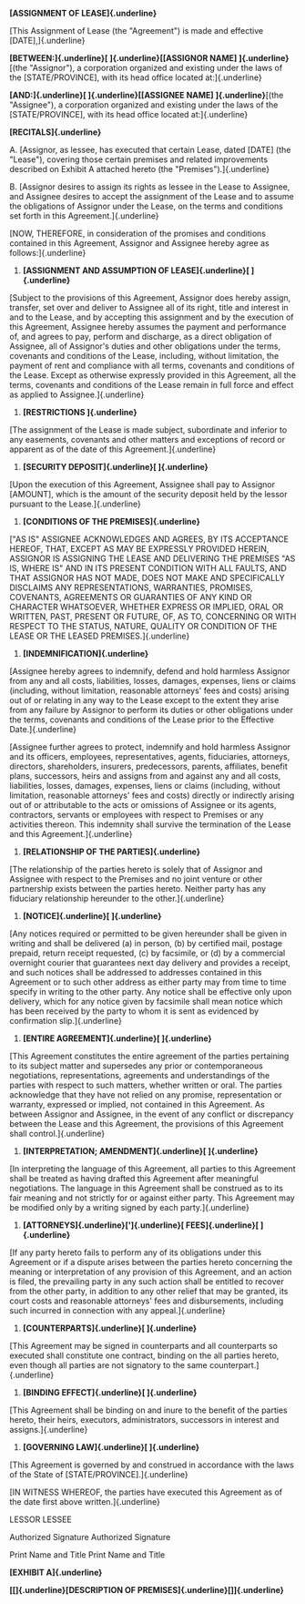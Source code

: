 **[ASSIGNMENT OF LEASE]{.underline}**

[This Assignment of Lease (the "Agreement") is made and effective
\[DATE\],]{.underline}

**[BETWEEN:]{.underline}[ ]{.underline}[\[ASSIGNOR NAME\]
]{.underline}**[(the \"Assignor\"), a corporation organized and existing
under the laws of the \[STATE/PROVINCE\], with its head office located
at:]{.underline}

**[AND:]{.underline}[ ]{.underline}[\[ASSIGNEE NAME\]
]{.underline}**[(the \"Assignee\"), a corporation organized and existing
under the laws of the \[STATE/PROVINCE\], with its head office located
at:]{.underline}

**[RECITALS]{.underline}**

A.  [Assignor, as lessee, has executed that certain Lease, dated
    \[DATE\] (the "Lease"), covering those certain premises and related
    improvements described on Exhibit A attached hereto (the
    "Premises").]{.underline}

B.  [Assignor desires to assign its rights as lessee in the Lease to
    Assignee, and Assignee desires to accept the assignment of the Lease
    and to assume the obligations of Assignor under the Lease, on the
    terms and conditions set forth in this Agreement.]{.underline}

[NOW, THEREFORE, in consideration of the promises and conditions
contained in this Agreement, Assignor and Assignee hereby agree as
follows:]{.underline}

1.  **[ASSIGNMENT AND ASSUMPTION OF LEASE]{.underline}[ ]{.underline}**

[Subject to the provisions of this Agreement, Assignor does hereby
assign, transfer, set over and deliver to Assignee all of its right,
title and interest in and to the Lease, and by accepting this assignment
and by the execution of this Agreement, Assignee hereby assumes the
payment and performance of, and agrees to pay, perform and discharge, as
a direct obligation of Assignee, all of Assignor's duties and other
obligations under the terms, covenants and conditions of the Lease,
including, without limitation, the payment of rent and compliance with
all terms, covenants and conditions of the Lease. Except as otherwise
expressly provided in this Agreement, all the terms, covenants and
conditions of the Lease remain in full force and effect as applied to
Assignee.]{.underline}

1.  **[RESTRICTIONS ]{.underline}**

[The assignment of the Lease is made subject, subordinate and inferior
to any easements, covenants and other matters and exceptions of record
or apparent as of the date of this Agreement.]{.underline}

1.  **[SECURITY DEPOSIT]{.underline}[ ]{.underline}**

[Upon the execution of this Agreement, Assignee shall pay to Assignor
\[AMOUNT\], which is the amount of the security deposit held by the
lessor pursuant to the Lease.]{.underline}

1.  **[CONDITIONS OF THE PREMISES]{.underline}**

["AS IS" ASSIGNEE ACKNOWLEDGES AND AGREES, BY ITS ACCEPTANCE HEREOF,
THAT, EXCEPT AS MAY BE EXPRESSLY PROVIDED HEREIN, ASSIGNOR IS ASSIGNING
THE LEASE AND DELIVERING THE PREMISES "AS IS, WHERE IS" AND IN ITS
PRESENT CONDITION WITH ALL FAULTS, AND THAT ASSIGNOR HAS NOT MADE, DOES
NOT MAKE AND SPECIFICALLY DISCLAIMS ANY REPRESENTATIONS, WARRANTIES,
PROMISES, COVENANTS, AGREEMENTS OR GUARANTIES OF ANY KIND OR CHARACTER
WHATSOEVER, WHETHER EXPRESS OR IMPLIED, ORAL OR WRITTEN, PAST, PRESENT
OR FUTURE, OF, AS TO, CONCERNING OR WITH RESPECT TO THE STATUS, NATURE,
QUALITY OR CONDITION OF THE LEASE OR THE LEASED PREMISES.]{.underline}

1.  **[INDEMNIFICATION]{.underline}**

[Assignee hereby agrees to indemnify, defend and hold harmless Assignor
from any and all costs, liabilities, losses, damages, expenses, liens or
claims (including, without limitation, reasonable attorneys' fees and
costs) arising out of or relating in any way to the Lease except to the
extent they arise from any failure by Assignor to perform its duties or
other obligations under the terms, covenants and conditions of the Lease
prior to the Effective Date.]{.underline}

[Assignee further agrees to protect, indemnify and hold harmless
Assignor and its officers, employees, representatives, agents,
fiduciaries, attorneys, directors, shareholders, insurers, predecessors,
parents, affiliates, benefit plans, successors, heirs and assigns from
and against any and all costs, liabilities, losses, damages, expenses,
liens or claims (including, without limitation, reasonable attorneys'
fees and costs) directly or indirectly arising out of or attributable to
the acts or omissions of Assignee or its agents, contractors, servants
or employees with respect to Premises or any activities thereon. This
indemnity shall survive the termination of the Lease and this
Agreement.]{.underline}

1.  **[RELATIONSHIP OF THE PARTIES]{.underline}**

[The relationship of the parties hereto is solely that of Assignor and
Assignee with respect to the Premises and no joint venture or other
partnership exists between the parties hereto. Neither party has any
fiduciary relationship hereunder to the other.]{.underline}

1.  **[NOTICE]{.underline}[ ]{.underline}**

[Any notices required or permitted to be given hereunder shall be given
in writing and shall be delivered (a) in person, (b) by certified mail,
postage prepaid, return receipt requested, (c) by facsimile, or (d) by a
commercial overnight courier that guarantees next day delivery and
provides a receipt, and such notices shall be addressed to addresses
contained in this Agreement or to such other address as either party may
from time to time specify in writing to the other party. Any notice
shall be effective only upon delivery, which for any notice given by
facsimile shall mean notice which has been received by the party to whom
it is sent as evidenced by confirmation slip.]{.underline}

1.  **[ENTIRE AGREEMENT]{.underline}[ ]{.underline}**

[This Agreement constitutes the entire agreement of the parties
pertaining to its subject matter and supersedes any prior or
contemporaneous negotiations, representations, agreements and
understandings of the parties with respect to such matters, whether
written or oral. The parties acknowledge that they have not relied on
any promise, representation or warranty, expressed or implied, not
contained in this Agreement. As between Assignor and Assignee, in the
event of any conflict or discrepancy between the Lease and this
Agreement, the provisions of this Agreement shall control.]{.underline}

1.  **[INTERPRETATION; AMENDMENT]{.underline}[ ]{.underline}**

[In interpreting the language of this Agreement, all parties to this
Agreement shall be treated as having drafted this Agreement after
meaningful negotiations. The language in this Agreement shall be
construed as to its fair meaning and not strictly for or against either
party. This Agreement may be modified only by a writing signed by each
party.]{.underline}

1.  **[ATTORNEYS]{.underline}[']{.underline}[ FEES]{.underline}[
    ]{.underline}**

[If any party hereto fails to perform any of its obligations under this
Agreement or if a dispute arises between the parties hereto concerning
the meaning or interpretation of any provision of this Agreement, and an
action is filed, the prevailing party in any such action shall be
entitled to recover from the other party, in addition to any other
relief that may be granted, its court costs and reasonable attorneys'
fees and disbursements, including such incurred in connection with any
appeal.]{.underline}

1.  **[COUNTERPARTS]{.underline}[ ]{.underline}**

[This Agreement may be signed in counterparts and all counterparts so
executed shall constitute one contract, binding on the all parties
hereto, even though all parties are not signatory to the same
counterpart.]{.underline}

1.  **[BINDING EFFECT]{.underline}[ ]{.underline}**

[This Agreement shall be binding on and inure to the benefit of the
parties hereto, their heirs, executors, administrators, successors in
interest and assigns.]{.underline}

1.  **[GOVERNING LAW]{.underline}[ ]{.underline}**

[This Agreement is governed by and construed in accordance with the laws
of the State of \[STATE/PROVINCE\].]{.underline}

[IN WITNESS WHEREOF, the parties have executed this Agreement as of the
date first above written.]{.underline}

LESSOR LESSEE

Authorized Signature Authorized Signature

Print Name and Title Print Name and Title

**[EXHIBIT A]{.underline}**

**[\[]{.underline}[DESCRIPTION OF
PREMISES]{.underline}[\]]{.underline}**
